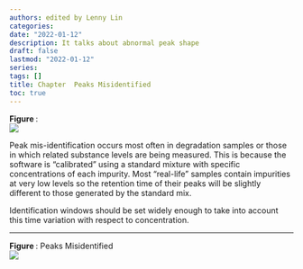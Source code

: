 ```yaml
---
authors: edited by Lenny Lin
categories: 
date: "2022-01-12"
description: It talks about abnormal peak shape
draft: false
lastmod: "2022-01-12"
series: 
tags: []
title: Chapter  Peaks Misidentified
toc: true
---
```


<figcaption><b>Figure </b>: </figcaption>
<img src = "/docs/images/"/>



<!--more-->

Peak mis-identification occurs most often in degradation samples or those in which related substance levels are being measured. This is because the software is “calibrated” using a standard mixture with specific concentrations of each impurity. Most “real-life” samples contain impurities at very low levels so the retention time of their peaks will be slightly different to those generated by the standard mix.  

Identification windows should be set widely enough to take into account this time variation with respect to concentration.  

***
<figcaption><b>Figure </b>: Peaks Misidentified</figcaption>
<img src = "/docs/images/Screenshot 2022-01-12 221949.png"/>
